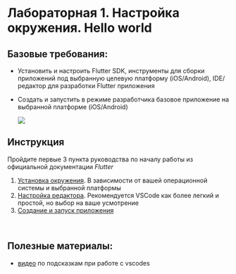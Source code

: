 # Лабораторная 1. Настройка окружения. Hello world

## Базовые требования:

- Установить и настроить Flutter SDK, инструменты для сборки приложений под выбранную целевую платформу (iOS/Android), IDE/редактор для разработки Flutter приложения

- Создать и запустить в режиме разработчика базовое приложение на выбранной платформе (iOS/Android)

  ![](https://flutter.dev/assets/images/docs/get-started/ios/starter-app.png)

## Инструкция

Пройдите первые 3 пункта руководства по началу работы из официальной документации _Flutter_

1. [Установка окружения](https://flutter.dev/docs/get-started/install). В зависимости от вашей операционной системы и выбранной платформы
2. [Настройка редактора](https://flutter.dev/docs/get-started/editor?tab=vscode). Рекомендуется VSCode как более легкий и простой, но выбор на ваше усмотрение
3. [Создание и запуск приложения](https://flutter.dev/docs/get-started/test-drive?tab=vscode)

<br>

## Полезные материалы:

- [видео](https://www.youtube.com/watch?v=JPY41GoH5sU&list=PLAG4C1wnIUp8zfMDk402aVgClJcxEd1wi&index=15&t=1s) по подсказкам при работе с vscodes
